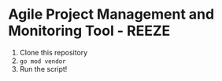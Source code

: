 # Agile Project Management and Monitoring Tool - REEZE

1. Clone this repository
2. ``` go mod vendor ```
3. Run the script!
